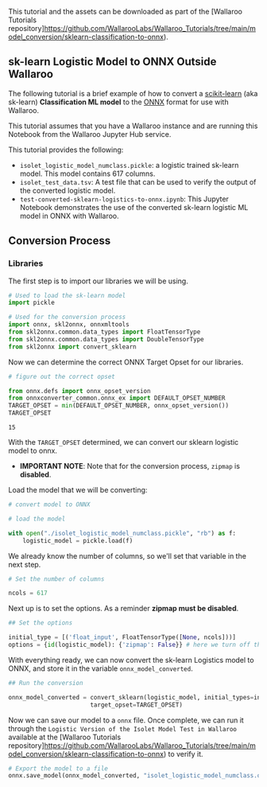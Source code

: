 This tutorial and the assets can be downloaded as part of the [Wallaroo Tutorials repository]https://github.com/WallarooLabs/Wallaroo_Tutorials/tree/main/model_conversion/sklearn-classification-to-onnx).

## sk-learn Logistic Model to ONNX Outside Wallaroo

The following tutorial is a brief example of how to convert a [scikit-learn](https://scikit-learn.org/stable/) (aka sk-learn) **Classification ML model** to the [ONNX](https://onnx.ai/ ) format for use with Wallaroo.

This tutorial assumes that you have a Wallaroo instance and are running this Notebook from the Wallaroo Jupyter Hub service.

This tutorial provides the following:

* `isolet_logistic_model_numclass.pickle`: a logistic trained sk-learn model.
    This model contains 617 columns.
* `isolet_test_data.tsv`:  A test file that can be used to verify the output of the converted logistic model.
* `test-converted-sklearn-logistics-to-onnx.ipynb`: This Jupyter Notebook demonstrates the use of the converted sk-learn logistic ML model in ONNX with Wallaroo.

## Conversion Process

### Libraries

The first step is to import our libraries we will be using.


```python
# Used to load the sk-learn model
import pickle

# Used for the conversion process
import onnx, skl2onnx, onnxmltools
from skl2onnx.common.data_types import FloatTensorType
from skl2onnx.common.data_types import DoubleTensorType
from skl2onnx import convert_sklearn
```

Now we can determine the correct ONNX Target Opset for our libraries.



```python
# figure out the correct opset

from onnx.defs import onnx_opset_version
from onnxconverter_common.onnx_ex import DEFAULT_OPSET_NUMBER
TARGET_OPSET = min(DEFAULT_OPSET_NUMBER, onnx_opset_version())
TARGET_OPSET
```




    15



With the `TARGET_OPSET` determined, we can convert our sklearn logistic model to onnx.

* **IMPORTANT NOTE**:  Note that for the conversion process, `zipmap` is **disabled**.

Load the model that we will be converting:


```python
# convert model to ONNX

# load the model

with open("./isolet_logistic_model_numclass.pickle", "rb") as f:
    logistic_model = pickle.load(f)
```

We already know the number of columns, so we'll set that variable in the next step.


```python
# Set the number of columns

ncols = 617
```

Next up is to set the options.  As a reminder **zipmap must be disabled**.


```python
## Set the options

initial_type = [('float_input', FloatTensorType([None, ncols]))]
options = {id(logistic_model): {'zipmap': False}} # here we turn off the zipmap
```

With everything ready, we can now convert the sk-learn Logistics model to ONNX, and store it in the variable `onnx_model_converted`.


```python
## Run the conversion

onnx_model_converted = convert_sklearn(logistic_model, initial_types=initial_type, options=options,
                       target_opset=TARGET_OPSET)
```

Now we can save our model to a `onnx` file.  Once complete, we can run it through the `Logistic Version of the Isolet Model Test in Wallaroo` available at the [Wallaroo Tutorials repository]https://github.com/WallarooLabs/Wallaroo_Tutorials/tree/main/model_conversion/sklearn-classification-to-onnx) to verify it.


```python
# Export the model to a file
onnx.save_model(onnx_model_converted, "isolet_logistic_model_numclass.onnx")
```
